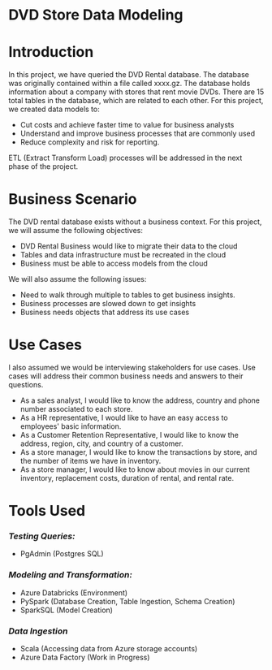 # DVD Store Data Modeling
 
 # Introduction

In this project, we have queried the DVD Rental database. The database was originally contained within a file  called xxxx.gz. The database holds information about a company with stores that rent movie DVDs. There are 15 total tables in the database, which are related to each other.  For this project, we created data models to: 
- Cut costs and achieve faster time to value for business analysts
- Understand and improve business processes that are commonly used
- Reduce complexity and risk for reporting. 

ETL (Extract Transform Load) processes will be addressed in the next phase of the project. 

# Business Scenario

The DVD rental database exists without a business context. For this project, we will assume the following objectives: 
- DVD Rental Business would like to migrate their data to the cloud 
- Tables and data infrastructure must be recreated in the cloud 
- Business must be able to access models from the cloud

We will also assume the following issues:
- Need to walk through multiple to tables to get business insights. 
- Business processes are slowed down to get insights
- Business needs objects that address its use cases 


# Use Cases
I also assumed we would be interviewing stakeholders for use cases. Use cases will address their common business needs and answers to their questions. 

-  As a sales analyst, I would like to know the address, country and phone number associated to each store. 
-  As a HR representative, I would like to have an easy access to employees' basic information. 
-  As a Customer Retention Representative, I would like to know the address, region, city, and country of a customer. 
-  As a store manager, I would like to know the transactions by store, and the number of items we have in inventory. 
-  As a store manager, I would like to know about movies in our current inventory, replacement costs, duration of rental, and rental rate.

# Tools Used 
### _Testing Queries:_
- PgAdmin (Postgres SQL) 

### _Modeling and Transformation:_ 
- Azure Databricks (Environment)
- PySpark (Database Creation, Table Ingestion, Schema Creation)
- SparkSQL (Model Creation) 

### _Data Ingestion_
- Scala (Accessing data from Azure storage accounts) 
- Azure Data Factory (Work in Progress) 


